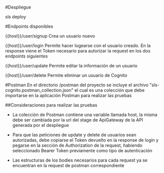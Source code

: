 #Despliegue

sls deploy

#Endpoints disponibles

{{host}}/user/signup
Crea un usuario nuevo

{{host}}/user/login
Permite hacer logearse con el usuario creado. En la response viene el Token necesario para autorizar la request en los dos endpoints siguientes

{{host}}/user/update
Permite editar la información de un usuario

{{host}}/user/delete
Permite eliminar un usuario de Cognito

#Postman
En el directorio /postman del proyecto se incluye el archivo "sls-cognito.postman_collection.json" el cual es una colección que debe importarse en la aplicación Postman para realizar las pruebas

##Consideraciones para realizar las pruebas

- La colección de Postman contiene una variable llamada host, la misma debe ser cambiada por la url del stage de ApiGateway de la API generada por el despliegue

- Para que las peticiones de update y delete de usuarios sean autorizadas, debe copiarse el Token devuelto en la response de login y pegarse en la sección de Authorization de la request, habiendo seleccionado Bearer Token previamente como tipo de autenticación

- Las estructuras de los bodies necesarios para cada request ya se encuentran en la request de postman correspondiente
